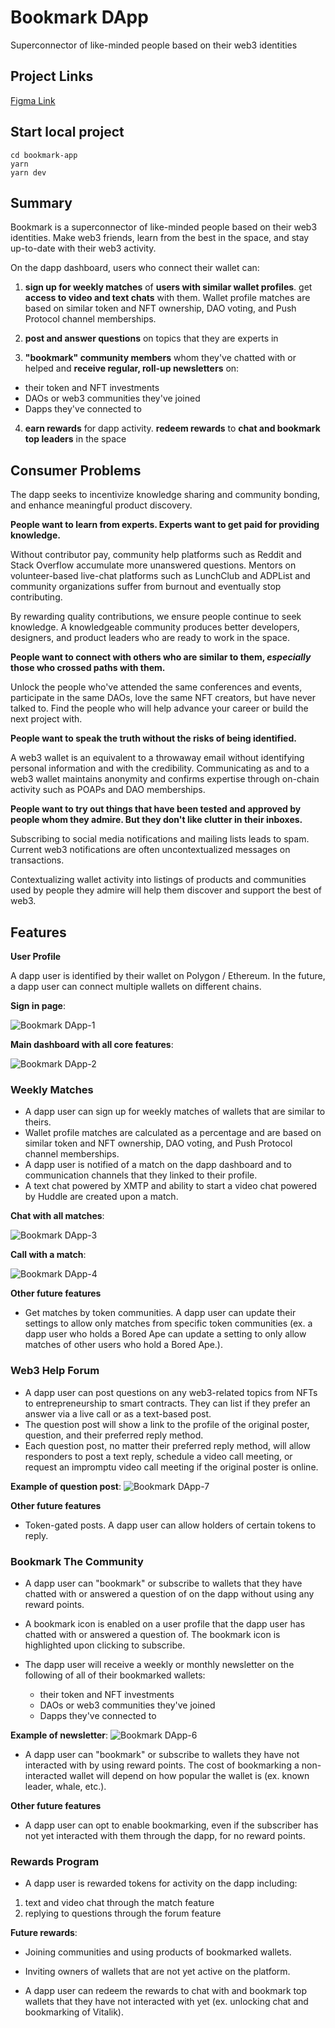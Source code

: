 # Bookmark DApp
Superconnector of like-minded people based on their web3 identities

## Project Links

[Figma Link](https://www.figma.com/file/kedyXC9PQtMLkAK18nGhOX/Bookmark-DApp?node-id=0%3A1)

## Start local project

```
cd bookmark-app
yarn 
yarn dev
```

## Summary

Bookmark is a superconnector of like-minded people based on their web3 identities. Make web3 friends, learn from the best in the space, and stay up-to-date with their web3 activity.

On the dapp dashboard, users who connect their wallet can:

1. **sign up for weekly matches** of **users with similar wallet profiles**. get **access to video and text chats** with them. Wallet profile matches are based on similar token and NFT ownership, DAO voting, and Push Protocol channel memberships. 

2. **post and answer questions** on topics that they are experts in

3. **"bookmark" community members** whom they've chatted with or helped and **receive regular, roll-up newsletters** on:

- their token and NFT investments
- DAOs or web3 communities they've joined
- Dapps they've connected to

4. **earn rewards** for dapp activity. **redeem rewards** to **chat and bookmark top leaders** in the space

## Consumer Problems

The dapp seeks to incentivize knowledge sharing and community bonding, and enhance meaningful product discovery. 

**People want to learn from experts. Experts want to get paid for providing knowledge.**

Without contributor pay, community help platforms such as Reddit and Stack Overflow accumulate more unanswered questions. Mentors on volunteer-based live-chat platforms such as LunchClub and ADPList and community organizations suffer from burnout and eventually stop contributing. 

By rewarding quality contributions, we ensure people continue to seek knowledge. A knowledgeable community produces better developers, designers, and product leaders who are ready to work in the space. 

**People want to connect with others who are similar to them, _especially_ those who crossed paths with them.**

Unlock the people who've attended the same conferences and events, participate in the same DAOs, love the same NFT creators, but have never talked to. Find the people who will help advance your career or build the next project with.

**People want to speak the truth without the risks of being identified.**

A web3 wallet is an equivalent to a throwaway email without identifying personal information and with the credibility. Communicating as and to a web3 wallet maintains anonymity and confirms expertise through on-chain activity such as POAPs and DAO memberships. 

**People want to try out things that have been tested and approved by people whom they admire. But they don't like clutter in their inboxes.**

Subscribing to social media notifications and mailing lists leads to spam. Current web3 notifications are often uncontextualized messages on transactions. 

Contextualizing wallet activity into listings of products and communities used by people they admire will help them discover and support the best of web3. 

## Features

**User Profile**

A dapp user is identified by their wallet on Polygon / Ethereum. In the future, a dapp user can connect multiple wallets on different chains. 

**Sign in page**:

![Bookmark DApp-1](https://user-images.githubusercontent.com/38402540/211172283-1697074e-fe77-4b74-934c-3ba94bf02b18.png)

**Main dashboard with all core features**:

![Bookmark DApp-2](https://user-images.githubusercontent.com/38402540/211172297-6a7f3ac7-f32c-4d39-9d6c-b126087543ad.png)

### Weekly Matches

- A dapp user can sign up for weekly matches of wallets that are similar to theirs. 
- Wallet profile matches are calculated as a percentage and are based on similar token and NFT ownership, DAO voting, and Push Protocol channel memberships. 
- A dapp user is notified of a match on the dapp dashboard and to communication channels that they linked to their profile.
- A text chat powered by XMTP and ability to start a video chat powered by Huddle are created upon a match.

**Chat with all matches**:

![Bookmark DApp-3](https://user-images.githubusercontent.com/38402540/211172304-64176ce2-3cc1-4509-b647-e22aec3c69da.png)

**Call with a match**:

![Bookmark DApp-4](https://user-images.githubusercontent.com/38402540/211172308-02771c59-6d5f-4eef-8788-a5dcc3fe20d2.png)

**Other future features**

- Get matches by token communities. A dapp user can update their settings to allow only matches from specific token communities (ex. a dapp user who holds a Bored Ape can update a setting to only allow matches of other users who hold a Bored Ape.).

### Web3 Help Forum

- A dapp user can post questions on any web3-related topics from NFTs to entrepreneurship to smart contracts. They can list if they prefer an answer via a live call or as a text-based post.
- The question post will show a link to the profile of the original poster, question, and their preferred reply method. 
- Each question post, no matter their preferred reply method, will allow responders to post a text reply, schedule a video call meeting, or request an impromptu video call meeting if the original poster is online.

**Example of question post**:
![Bookmark DApp-7](https://user-images.githubusercontent.com/38402540/211172319-8ddd28e7-8ff8-4662-94c3-082f7e220340.png)

**Other future features**
- Token-gated posts. A dapp user can allow holders of certain tokens to reply.

### Bookmark The Community

- A dapp user can "bookmark" or subscribe to wallets that they have chatted with or answered a question of on the dapp without using any reward points.
- A bookmark icon is enabled on a user profile that the dapp user has chatted with or answered a question of. The bookmark icon is highlighted upon clicking to subscribe. 
- The dapp user will receive a weekly or monthly newsletter on the following of all of their bookmarked wallets:

   - their token and NFT investments
   - DAOs or web3 communities they've joined
   - Dapps they've connected to 

**Example of newsletter**:
![Bookmark DApp-6](https://user-images.githubusercontent.com/38402540/211172325-810b716f-df2d-44ff-b8e1-77d401de1cf2.png)
   
- A dapp user can "bookmark" or subscribe to wallets they have not interacted with by using reward points. The cost of bookmarking a non-interacted wallet will depend on how popular the wallet is (ex. known leader, whale, etc.).

**Other future features**
- A dapp user can opt to enable bookmarking, even if the subscriber has not yet interacted with them through the dapp, for no reward points.

### Rewards Program

- A dapp user is rewarded tokens for activity on the dapp including:

1. text and video chat through the match feature
2. replying to questions through the forum feature

**Future rewards**:
- Joining communities and using products of bookmarked wallets.
- Inviting owners of wallets that are not yet active on the platform.

- A dapp user can redeem the rewards to chat with and bookmark top wallets that they have not interacted with yet (ex. unlocking chat and bookmarking of Vitalik).








